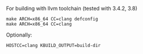 For building with llvm toolchain (tested with 3.4.2, 3.8)
```
make ARCH=x86_64 CC=clang defconfig
make ARCH=x86_64 CC=clang
```

Optionally:
```
HOSTCC=clang KBUILD_OUTPUT=build-dir
```

